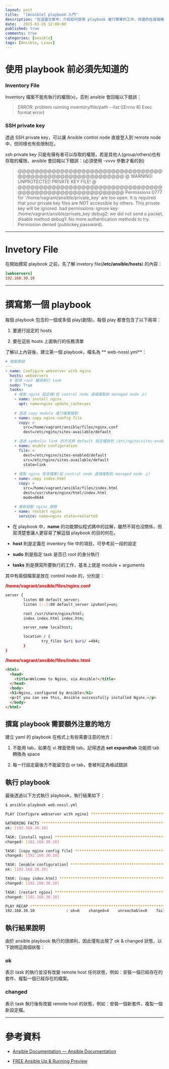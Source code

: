 ```yaml
---
layout: post
title:  "[Ansible] playbook 入門"
description: "在這邊文章中，介紹如何使用 playbook 進行簡單的工作，快速的在遠端機器上安裝 nginx web server"
date:   2015-03-26 12:00:00
published: true
comments: true
categories: [ansible]
tags: [Ansible, Linux]
---
```


使用 playbook 前必須先知道的
============================

### Inventory File

Inventory 檔案不能有執行的權限(x)，否則 ansible 會回報以下錯誤：

> ERROR: problem running inventory/file/path --list ([Errno 8] Exec format error)

### SSH private key

透過 SSH private key，可以讓 Ansible control node 直接登入到 remote node 中，但同樣也有些限制在。

ssh private key 只能有擁有者可以存取的權限，若是其他人(group/others)也有存取的權限，ansible 會回報以下錯誤：(必須使用 -vvvv 參數才看的到)

> @@@@@@@@@@@@@@@@@@@@@@@@@@@@@@@@@@@@@@@@@@@@@@@@@@@@@@@@@@@
> @         WARNING: UNPROTECTED PRIVATE KEY FILE!          @
> @@@@@@@@@@@@@@@@@@@@@@@@@@@@@@@@@@@@@@@@@@@@@@@@@@@@@@@@@@@
> Permissions 0777 for '/home/vagrant/ansible/private_key' are too open.
> It is required that your private key files are NOT accessible by others.
> This private key will be ignored.
> bad permissions: ignore key: /home/vagrant/ansible/private_key
> debug2: we did not send a packet, disable method
> debug1: No more authentication methods to try.
> Permission denied (publickey,password).

---------------------------------------------------

Invetory File
=============

在開始撰寫 playbook 之前，先了解 invetory file(**/etc/ansible/hosts**) 的內容：

``` ini
[webservers]
192.168.30.10
```

---------------------------------------------------

撰寫第一個 playbook
===================

每個 playbook 包含的一個或多個 play(劇情)，每個 play 都會包含了以下兩項：

1. 要進行設定的 hosts

2. 要在這些 hosts 上面執行的任務清單

了解以上內容後，建立第一個 playbook，檔名為 ** web-nossl.yml**：

``` yaml
# 檔案開頭
---
- name: Configure webserver with nginx
  hosts: webservers
  # 取得 root 權限執行 task
  sudo: True
  tasks:
    # 複製 nginx 設定檔(從 control node 遠端複製到 managed node 上)
    - name: install nginx
      apt: name=nginx update_cache=yes
	  
    # 透過 copy module 進行檔案複製
    - name: copy nginx config file
      copy: >
		src=/home/vagrant/ansible/files/nginx.conf
		dest=/etc/nginx/sites-available/default

    # 透過 symbolic link 的方式將 default 設定檔放到 /etc/nginx/sites-enabled 目錄中
    - name: enable configuration
      file: >
        dest=/etc/nginx/sites-enabled/default
        src=/etc/nginx/sites-available/default
        state=link
		
    # 複製 nginx 首頁檔案(從 control node 遠端複製到 managed node 上)
    - name: copy index.html	
      copy: >
		src=/home/vagrant/ansible/files/index.html
		dest=/usr/share/nginx/html/index.html
		mode=0644
		
    # 重新啟動 nginx 服務
    - name: restart nginx
      service: name=nginx state=restarted
```

- 在 playbook 中，**name** 的功能類似程式碼中的註解，雖然不寫也沒關係，但寫清楚會讓人更容易了解這個 playbook 的目的何在。

- **host** 則是定義在 inventory file 中的項目，可參考前一段的設定

- **sudo** 則是指定 task 是否已 root 的身分執行

- **tasks** 則是撰寫所要執行的工作，基本上就是 module + arguments

其中有兩個檔案是放在 control node 的，分別是：

<font color='red'>**/home/vagrant/ansible/files/nginx.conf**</font>

``` bash
server {
        listen 80 default_server;
        listen [::]:80 default_server ipv6only=on;

        root /usr/share/nginx/html;
        index index.html index.htm;

        server_name localhost;

        location / {
                try_files $uri $uri/ =404;
        }
}
```

<font color='red'>**/home/vagrant/ansible/files/index.html**</font>

``` html
<html>
  <head>
    <title>Welcome to Nginx, via Ansible!</title>
  </head>
  <body>
  <h1>Nginx, configured by Ansible</h1>
  <p>If you can see this, Ansible successfully installed Nginx.</p>
  </body>
</html>
```


## 撰寫 playbook 需要額外注意的地方

建立 yaml 的 playbook 在格式上有些需要注意的地方：

1. 不能用 tab，如果在 vi 裡面使用 tab，記得透過 **set expandtab** 功能把 tab 轉換為 space

2. 每一行設定最後方不能留空白 or tab，會被判定為格試錯誤


## 執行 playbook

最後透過以下方式執行 playbook，執行結果如下：

``` bash
$ ansible-playbook web-nossl.yml

PLAY [Configure webserver with nginx] *****************************************

GATHERING FACTS ***************************************************************
ok: [192.168.30.10]

TASK: [install nginx] *********************************************************
changed: [192.168.30.10]

TASK: [copy nginx config file] ************************************************
changed: [192.168.30.10]

TASK: [enable configuration] **************************************************
ok: [192.168.30.10]

TASK: [copy index.html] *******************************************************
changed: [192.168.30.10]

TASK: [restart nginx] *********************************************************
changed: [192.168.30.10]

PLAY RECAP ********************************************************************
192.168.30.10              : ok=6    changed=4    unreachable=0    failed=0
```

## 執行結果說明

由於 ansible playbook 執行的很順利，因此僅有出現了 ok & changed 狀態，以下說明這兩個狀態：

### ok

表示 task 的執行並沒有改變 remote host 任何狀態，例如：安裝一個已經存在的套件、複製一個已經存在的檔案。

### changed

表示 task 執行後有改變 remote host 的狀態，例如：安裝一個新套件、複製一個新設定檔。

---------------------------------------------------

參考資料
========

- [Ansible Documentation — Ansible Documentation](http://docs.ansible.com/index.html)

- [FREE Ansible Up & Running Preview](http://www.ansible.com/blog/free-ansible-book)